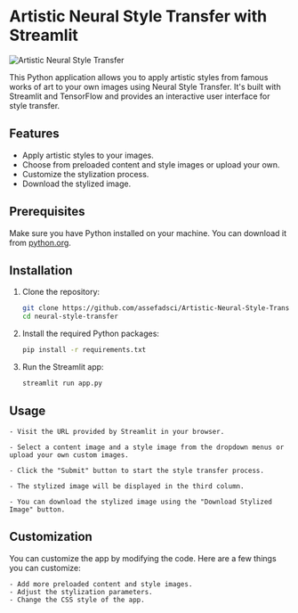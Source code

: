 # Artistic Neural Style Transfer with Streamlit

![Artistic Neural Style Transfer](https://artistic-neural-style-transfer-ckl2evec6o5vmb8t4hm5wg.streamlit.app/)

This Python application allows you to apply artistic styles from famous works of art to your own images using Neural Style Transfer. It's built with Streamlit and TensorFlow and provides an interactive user interface for style transfer.

## Features

- Apply artistic styles to your images.
- Choose from preloaded content and style images or upload your own.
- Customize the stylization process.
- Download the stylized image.


## Prerequisites

Make sure you have Python installed on your machine. You can download it from [python.org](https://www.python.org/downloads/).

## Installation

1. Clone the repository:

   ```bash
   git clone https://github.com/assefadsci/Artistic-Neural-Style-Transfer.git
   cd neural-style-transfer

2. Install the required Python packages:

   ```bash
   pip install -r requirements.txt

3. Run the Streamlit app:

   ```bash
   streamlit run app.py


## Usage

	- Visit the URL provided by Streamlit in your browser.

	- Select a content image and a style image from the dropdown menus or upload your own custom images.

	- Click the "Submit" button to start the style transfer process.

	- The stylized image will be displayed in the third column.

	- You can download the stylized image using the "Download Stylized Image" button.

## Customization

You can customize the app by modifying the code. Here are a few things you can customize:

	- Add more preloaded content and style images.
	- Adjust the stylization parameters.
	- Change the CSS style of the app.































